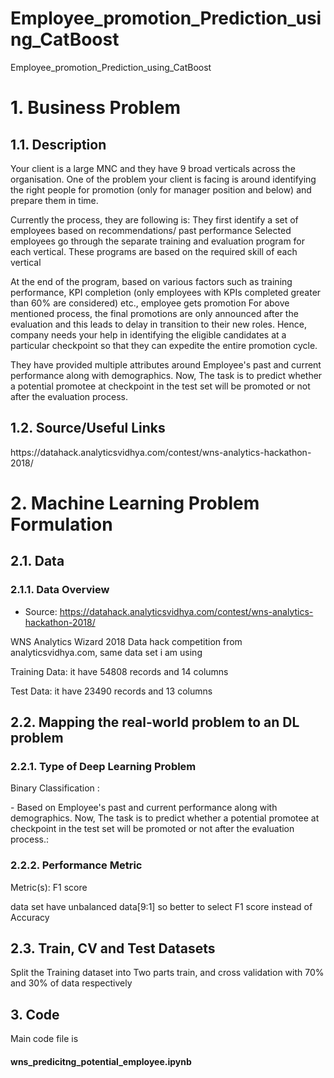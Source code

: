 # Employee_promotion_Prediction_using_CatBoost
Employee_promotion_Prediction_using_CatBoost

<h1>1. Business Problem</h1>

<h2>1.1. Description</h2>
<p>Your client is a large MNC and they have 9 broad verticals across the organisation. One of the problem your client is facing is around identifying the right people for promotion (only for manager position and below) and prepare them in time. </p>
<p>Currently the process, they are following is:
They first identify a set of employees based on recommendations/ past performance
Selected employees go through the separate training and evaluation program for each vertical. These programs are based on the required skill of each vertical
<p>
At the end of the program, based on various factors such as training performance, KPI completion (only employees with KPIs completed greater than 60% are considered) etc., employee gets promotion
For above mentioned process, the final promotions are only announced after the evaluation and this leads to delay in transition to their new roles. Hence, company needs your help in identifying the eligible candidates at a particular checkpoint so that they can expedite the entire promotion cycle.
<p>
They have provided multiple attributes around Employee's past and current performance along with demographics. Now, The task is to predict whether a potential promotee at checkpoint in the test set will be promoted or not after the evaluation process.
<p>
  
<h2>1.2. Source/Useful Links</h2>
<p>https://datahack.analyticsvidhya.com/contest/wns-analytics-hackathon-2018/</p>
<h1>2. Machine Learning Problem Formulation</h1>
<h2>2.1. Data</h2>

<h3>2.1.1. Data Overview</h3>

- Source: https://datahack.analyticsvidhya.com/contest/wns-analytics-hackathon-2018/
<p>WNS Analytics Wizard 2018 Data hack competition from analyticsvidhya.com, same data set i am using</p>
<p>Training Data: it have 54808 records and 14 columns</p>
<p>Test Data: it have 23490 records and 13 columns</p>
 
<h2>2.2. Mapping the real-world problem to an DL problem</h2>
<h3>2.2.1. Type of Deep Learning Problem</h3>

<p>Binary Classification :</p>
- Based on Employee's past and current performance along with demographics. Now, The task is to predict whether a potential promotee at checkpoint in the test set will be promoted or not after the evaluation process.:

<h3>2.2.2. Performance Metric</h3>

Metric(s): F1 score 
<p>
 data set have unbalanced data[9:1] so better to select F1 score instead of Accuracy
</p>
<h2>
2.3. Train, CV and Test Datasets
</h2>
Split the Training  dataset  into Two parts train, and cross validation with 70% and 30% of data respectively

<h2>3. Code</h2>
<p>Main code file is <h4>wns_predicitng_potential_employee.ipynb </h4></p>
